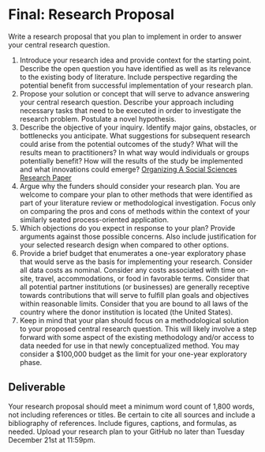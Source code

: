 # Final: Research Proposal

Write a research proposal that you plan to implement in order to answer your central research question.

1. Introduce your research idea and provide context for the starting point. Describe the open question you have identified as well as its relevance to the existing body of literature. Include perspective regarding the potential benefit from successful implementation of your research plan.
2. Propose your solution or concept that will serve to advance answering your central research question. Describe your approach including necessary tasks that need to be executed in order to investigate the research problem. Postulate a novel hypothesis.
3. Describe the objective of your inquiry. Identify major gains, obstacles, or bottlenecks you anticipate. What suggestions for subsequent research could arise from the potential outcomes of the study? What will the results mean to practitioners? In what way would individuals or groups potentially benefit? How will the results of the study be implemented and what innovations could emerge? [Organizing A Social Sciences Research Paper](https://libguides.usc.edu/writingguide/researchproposal)
4. Argue why the funders should consider your research plan. You are welcome to compare your plan to other methods that were identified as part of your literature review or methodological investigation. Focus only on comparing the pros and cons of methods within the context of your similarly seated process-oriented application.
5. Which objections do you expect in response to your plan? Provide arguments against those possible concerns. Also include justification for your selected research design when compared to other options.
6. Provide a brief budget that enumerates a one-year exploratory phase that would serve as the basis for implementing your research. Consider all data costs as nominal. Consider any costs associated with time on-site, travel, accommodations, or food in favorable terms. Consider that all potential partner institutions (or businesses) are generally receptive towards contributions that will serve to fulfill plan goals and objectives within reasonable limits. Consider that you are bound to all laws of the country where the donor institution is located (the United States).
7. Keep in mind that your plan should focus on a methodological solution to your proposed central research question. This will likely involve a step forward with some aspect of the existing methodology and/or access to data needed for use in that newly conceptualized method. You may consider a $100,000 budget as the limit for your one-year exploratory phase.

## Deliverable

Your research proposal should meet a minimum word count of 1,800 words, not including references or titles. Be certain to cite all sources and include a bibliography of references. Include figures, captions, and formulas, as needed. Upload your research plan to your GitHub no later than Tuesday December 21st at 11:59pm.
